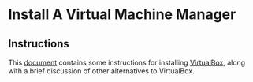 # Install A Virtual Machine Manager

## Instructions

This [document](https://it.pointpark.edu/wp-content/uploads/2015/07/Installing-a-Virtual-Machine-Manager.pdf) contains some instructions for installing [VirtualBox](virtualbox), along with a brief discussion of other alternatives to VirtualBox.
